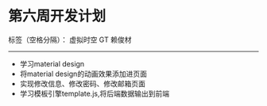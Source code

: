 # 第六周开发计划

标签（空格分隔）： 虚拟时空 GT 赖俊材

---

 * 学习material design
 * 将material design的动画效果添加进页面
 * 实现修改信息、修改密码、修改邮箱页面
 * 学习模板引擎template.js,将后端数据输出到前端